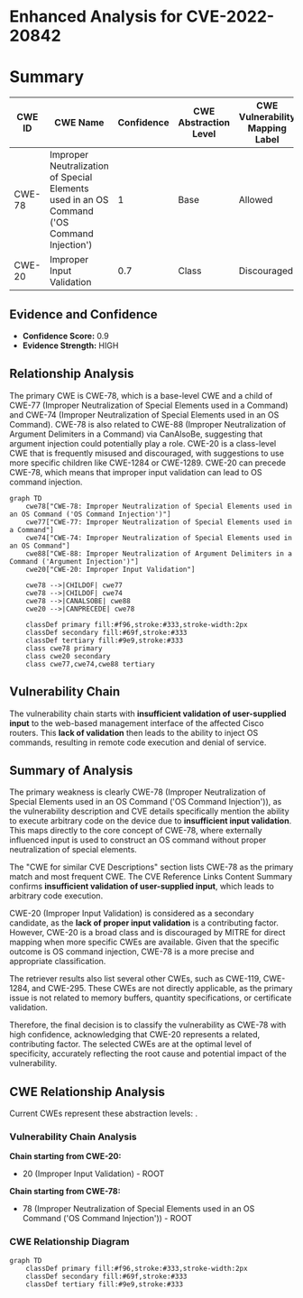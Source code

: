 # Enhanced Analysis for CVE-2022-20842

# Summary
| CWE ID | CWE Name | Confidence | CWE Abstraction Level | CWE Vulnerability Mapping Label | CWE-Vulnerability Mapping Notes |
|---|---|---|---|---|---|
| CWE-78 | Improper Neutralization of Special Elements used in an OS Command ('OS Command Injection') | 1 | Base | Allowed | Primary CWE |
| CWE-20 | Improper Input Validation | 0.7 | Class | Discouraged | Secondary Candidate |

## Evidence and Confidence

*   **Confidence Score:** 0.9
*   **Evidence Strength:** HIGH

## Relationship Analysis
The primary CWE is CWE-78, which is a base-level CWE and a child of CWE-77 (Improper Neutralization of Special Elements used in a Command) and CWE-74 (Improper Neutralization of Special Elements used in an OS Command). CWE-78 is also related to CWE-88 (Improper Neutralization of Argument Delimiters in a Command) via CanAlsoBe, suggesting that argument injection could potentially play a role. CWE-20 is a class-level CWE that is frequently misused and discouraged, with suggestions to use more specific children like CWE-1284 or CWE-1289. CWE-20 can precede CWE-78, which means that improper input validation can lead to OS command injection.

```mermaid
graph TD
    cwe78["CWE-78: Improper Neutralization of Special Elements used in an OS Command ('OS Command Injection')"]
    cwe77["CWE-77: Improper Neutralization of Special Elements used in a Command"]
    cwe74["CWE-74: Improper Neutralization of Special Elements used in an OS Command"]
    cwe88["CWE-88: Improper Neutralization of Argument Delimiters in a Command ('Argument Injection')"]
    cwe20["CWE-20: Improper Input Validation"]
    
    cwe78 -->|CHILDOF| cwe77
    cwe78 -->|CHILDOF| cwe74
    cwe78 -->|CANALSOBE| cwe88
    cwe20 -->|CANPRECEDE| cwe78
    
    classDef primary fill:#f96,stroke:#333,stroke-width:2px
    classDef secondary fill:#69f,stroke:#333
    classDef tertiary fill:#9e9,stroke:#333
    class cwe78 primary
    class cwe20 secondary
    class cwe77,cwe74,cwe88 tertiary
```

## Vulnerability Chain
The vulnerability chain starts with **insufficient validation of user-supplied input** to the web-based management interface of the affected Cisco routers. This **lack of validation** then leads to the ability to inject OS commands, resulting in remote code execution and denial of service.

## Summary of Analysis
The primary weakness is clearly CWE-78 (Improper Neutralization of Special Elements used in an OS Command ('OS Command Injection')), as the vulnerability description and CVE details specifically mention the ability to execute arbitrary code on the device due to **insufficient input validation**. This maps directly to the core concept of CWE-78, where externally influenced input is used to construct an OS command without proper neutralization of special elements.

The "CWE for similar CVE Descriptions" section lists CWE-78 as the primary match and most frequent CWE. The CVE Reference Links Content Summary confirms **insufficient validation of user-supplied input**, which leads to arbitrary code execution.

CWE-20 (Improper Input Validation) is considered as a secondary candidate, as the **lack of proper input validation** is a contributing factor. However, CWE-20 is a broad class and is discouraged by MITRE for direct mapping when more specific CWEs are available. Given that the specific outcome is OS command injection, CWE-78 is a more precise and appropriate classification.

The retriever results also list several other CWEs, such as CWE-119, CWE-1284, and CWE-295. These CWEs are not directly applicable, as the primary issue is not related to memory buffers, quantity specifications, or certificate validation.

Therefore, the final decision is to classify the vulnerability as CWE-78 with high confidence, acknowledging that CWE-20 represents a related, contributing factor. The selected CWEs are at the optimal level of specificity, accurately reflecting the root cause and potential impact of the vulnerability.


## CWE Relationship Analysis

Current CWEs represent these abstraction levels: .


### Vulnerability Chain Analysis

**Chain starting from CWE-20:**
- 20 (Improper Input Validation) - ROOT


**Chain starting from CWE-78:**
- 78 (Improper Neutralization of Special Elements used in an OS Command ('OS Command Injection')) - ROOT



### CWE Relationship Diagram

```mermaid
graph TD
    classDef primary fill:#f96,stroke:#333,stroke-width:2px
    classDef secondary fill:#69f,stroke:#333
    classDef tertiary fill:#9e9,stroke:#333
```